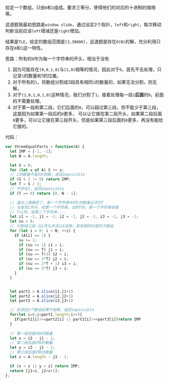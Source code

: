 给定一个数组，只由`0`和`1`组成。要求三等分，使得他们的对应的十进制的值相等。

这道题我最初思路是`window slide`，通过设定2个指针，`left`和`right`，每次移动判断当前应该`left`增减还是`right`增加。

结果是`TLE`，给定的数组范围是`[3,30000]`，这道题是存在`O(N)`的解，充分利用只存在`0`和`1`这一特性。

思路：所有的`0`作为每一个字符串的开头，相当于没有
1. 因为可能存在`[0,0,1,0]`与`[1,0]`相等的情况，因此对于`0`，首先不去处理，只记录`1`的数量和1的位置。
2. 对于所有的`1`，将数组分割成3段具有相同`1`的数量的，如果无法分割，则无解。
3. 对于`[1,0,1,0,1,0]`这种情况，我们分割了`1`，接着处理每一段`1`**后面**的`0`，前面的不需要处理。
4. 对于第一段和第二段，它们后面的`0`，可以超过第三段，但不能少于第三段，这是因为如果第一段后的`0`更多，
可以让它接在第二段开头，如果第二段后面`0`更多，可以让它接在第三段开头，但是如果第三段后面的`0`更多，再没有能给它接的。

代码：
```js
var threeEqualParts = function(A) {
  let IMP = [-1, -1];
  let N = A.length;

  let S = 0;
  for (let x of A) S += x;
  // 1的数量不是3的倍数，返回impossible
  if (S % 3 != 0) return IMP;
  let T = S / 3;
  // 不存在1，返回impossible
  if (T == 0) return [0, N - 1];

  // 通过上面确定了，每一个字符串中的1的数量必须为T
  // 当发现1开头，给第一个字符串，当到T时，第一个字符串结尾
  // T+1时，给第二个字符串....
  let i1 = -1, j1 = -1, i2 = -1, j2 = -1, i3 = -1, j3 = -1;
  let su = 0;
  // 分割成三段 以1开头并且以1结尾，具有相同长度的子数组
  for (let i = 0; i < N; ++i) {
    if (A[i] == 1) {
      su += 1;
      if (su == 1) i1 = i;
      if (su == T) j1 = i;
      if (su == T+1) i2 = i;
      if (su == 2*T) j2 = i;
      if (su == 2*T + 1) i3 = i;
      if (su == 3*T) j3 = i;
    }
  }


  let part1 = A.slice(i1,j1+1)
  let part2 = A.slice(i2,j2+1)
  let part3 = A.slice(i3,j3+1)

  // 检测这3个数组如果不相等，返回impossible
  for(let i=0;i<part1.length;i++){
    if(part1[i]!==part2[i] || part1[i]!==part3[i])return IMP
  }
  
  // 第一段后面的0的数量
  let x = i2 - j1 - 1;
  // 第二段后面的0的数量
  let y = i3 - j2 - 1;
  // 第三段后面的0的数量
  let z = A.length - j3 - 1;

  if (x < z || y < z) return IMP;
  return [j1+z, j2+z+1];
};
```
